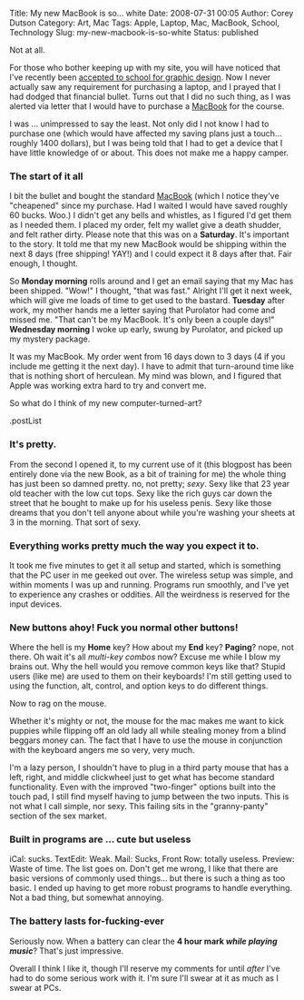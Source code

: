Title: My new MacBook is so... white
Date: 2008-07-31 00:05
Author: Corey Dutson
Category: Art, Mac
Tags: Apple, Laptop, Mac, MacBook, School, Technology
Slug: my-new-macbook-is-so-white
Status: published

Not at all.

For those who bother keeping up with my site, you will have noticed that
I've recently been [accepted to school for graphic
design]({filename}i-got-into-school.md "I Got Into School"). Now I never
actually saw any requirement for purchasing a laptop, and I prayed that
I had dodged that financial bullet. Turns out that I did no such thing,
as I was alerted via letter that I would have to purchase a
[MacBook](http://www.apple.com/ca/macbook/ "MacBook") for the course.

I was ... unimpressed to say the least. Not only did I not know I had to
purchase one (which would have affected my saving plans just a touch...
roughly 1400 dollars), but I was being told that I had to get a device
that I have little knowledge of or about. This does not make me a happy
camper.

### The start of it all

I bit the bullet and bought the standard
[MacBook](http://www.apple.com/ca/macbook/ "MacBook") (which I notice
they've "cheapened" since my purchase. Had I waited I would have saved
roughly 60 bucks. Woo.) I didn't get any bells and whistles, as I
figured I'd get them as I needed them. I placed my order, felt my wallet
give a death shudder, and felt rather dirty. Please note that this was
on a **Saturday**. It's important to the story. It told me that my new
MacBook would be shipping within the next 8 days (free shipping! YAY!)
and I could expect it 8 days after that. Fair enough, I thought.

So **Monday morning** rolls around and I get an email saying that my Mac
has been shipped. "Wow!" I thought, "that was fast." Alright I'll get it
next week, which will give me loads of time to get used to the bastard.
**Tuesday** after work, my mother hands me a letter saying that
Purolator had come and missed me. "That can't be my MacBook. It's only
been a couple days!" **Wednesday morning** I woke up early, swung by
Purolator, and picked up my mystery package.

It was my MacBook. My order went from 16 days down to 3 days (4 if you
include me getting it the next day). I have to admit that turn-around
time like that is nothing short of herculean. My mind was blown, and I
figured that Apple was working extra hard to try and convert me.

So what do I think of my new computer-turned-art?

.postList

### It's pretty.

From the second I opened it, to my current use of it (this blogpost has
been entirely done via the new Book, as a bit of training for me) the
whole thing has just been so damned pretty. no, not pretty; *sexy*. Sexy
like that 23 year old teacher with the low cut tops. Sexy like the rich
guys car down the street that he bought to make up for his useless
penis. Sexy like those dreams that you don't tell anyone about while
you're washing your sheets at 3 in the morning. That sort of sexy.

### Everything works pretty much the way you expect it to.

It took me five minutes to get it all setup and started, which is
something that the PC user in me geeked out over. The wireless setup was
simple, and within moments I was up and running. Programs run smoothly,
and I've yet to experience any crashes or oddities. All the weirdness is
reserved for the input devices.

### New buttons ahoy! Fuck you normal other buttons!

Where the hell is my **Home** key? How about my **End** key? **Paging**?
nope, not there. Oh wait it's all *multi-key combos* now? Excuse me
while I blow my brains out. Why the hell would you remove common keys
like that? Stupid users (like me) are used to them on their keyboards!
I'm still getting used to using the function, alt, control, and option
keys to do different things.

Now to rag on the mouse.

Whether it's mighty or not, the mouse for the mac makes me want to kick
puppies while flipping off an old lady all while stealing money from a
blind beggars money can. The fact that I have to use the mouse in
conjunction with the keyboard angers me so very, very much.

I'm a lazy person, I shouldn't have to plug in a third party mouse that
has a left, right, and middle clickwheel just to get what has become
standard functionality. Even with the improved "two-finger" options
built into the touch pad, I still find myself having to jump between the
two inputs. This is not what I call simple, nor sexy. This failing sits
in the "granny-panty" section of the sex market.

### Built in programs are ... cute but useless

iCal: sucks. TextEdit: Weak. Mail: Sucks, Front Row: totally useless.
Preview: Waste of time. The list goes on. Don't get me wrong, I like
that there are basic versions of commonly used things... but there is
such a thing as too basic. I ended up having to get more robust programs
to handle everything. Not a bad thing, but somewhat annoying.

### The battery lasts for-fucking-ever

Seriously now. When a battery can clear the **4 hour mark *while playing
music***? That's just impressive.

Overall I think I like it, though I'll reserve my comments for until
*after* I've had to do some serious work with it. I'm sure I'll swear at
it as much as I swear at PCs.

